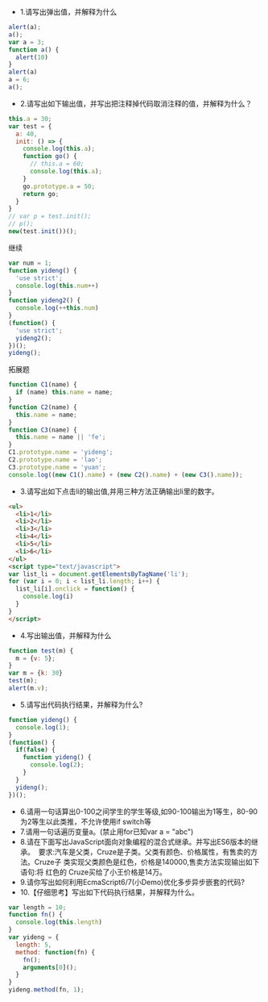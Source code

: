 - 1.请写出弹出值，并解释为什么
```js
alert(a);
a();
var a = 3;
function a() {
  alert(10)
}
alert(a)
a = 6;
a();
```
- 2.请写出如下输出值，并写出把注释掉代码取消注释的值，并解释为什么？
```js
this.a = 30;
var test = {
  a: 40,
  init: () => {
    console.log(this.a);
    function go() {
      // this.a = 60;
      console.log(this.a);
    }
    go.prototype.a = 50;
    return go;
  }
}
// var p = test.init();
// p();
new(test.init())();
```
继续
```js
var num = 1;
function yideng() {
  'use strict';
  console.log(this.num++)
}
function yideng2() {
  console.log(++this.num)
}
(function() {
  'use strict';
  yideng2();
})();
yideng();
```
拓展题
```js
function C1(name) {
  if (name) this.name = name;
}
function C2(name) {
  this.name = name;
}
function C3(name) {
  this.name = name || 'fe';
}
C1.prototype.name = 'yideng';
C2.prototype.name = 'lao';
C3.prototype.name = 'yuan';
console.log((new C1().name) + (new C2().name) + (new C3().name));
```
- 3.请写出如下点击li的输出值,并用三种方法正确输出li里的数字。
```html
<ul>
  <li>1</li>
  <li>2</li>
  <li>3</li>
  <li>4</li>
  <li>5</li>
  <li>6</li>
</ul>
<script type="text/javascript">
var list_li = document.getElementsByTagName('li');
for (var i = 0; i < list_li.length; i++) {
  list_li[i].onclick = function() {
    console.log(i)
  }
}
</script>
```
- 4.写出输出值，并解释为什么
```js
function test(m) {
  m = {v: 5};
}
var m = {k: 30}
test(m);
alert(m.v);
```
- 5.请写出代码执行结果，并解释为什么?
```js
function yideng() {
  console.log(1);
}
(function() {
  if(false) {
    function yideng() {
      console.log(2);
    }
  }
  yideng();
})();
```
- 6.请用一句话算出0-100之间学生的学生等级,如90-100输出为1等生，80-90为2等生以此类推，不允许使用if switch等
- 7.请用一句话遍历变量a。(禁止用for已知var a = "abc")
- 8.请在下面写出JavaScript面向对象编程的混合式继承。并写出ES6版本的继承。  要求:汽车是父类，Cruze是子类。父类有颜色、价格属性，有售卖的方法。Cruze子 类实现父类颜色是红色，价格是140000,售卖方法实现输出如下语句:将 红色的 Cruze买给了小王价格是14万。
- 9.请你写出如何利用EcmaScript6/7(小Demo)优化多步异步嵌套的代码?
- 10.【仔细思考】写出如下代码执行结果，并解释为什么。
```js
var length = 10;
function fn() {
  console.log(this.length)
}
var yideng = {
  length: 5,
  method: function(fn) {
    fn();
    arguments[0]();
  }
}
yideng.method(fn, 1);
```